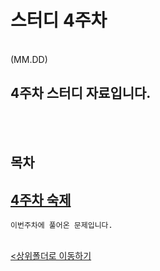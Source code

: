 # 스터디 4주차
</br>
 (MM.DD)

 4주차 스터디 자료입니다.
-

</br></br>

## 목차

[4주차 숙제](Study_hw.ipynb)
-
    이번주차에 풀어온 문제입니다.

<br>[<상위폴더로 이동하기](../)